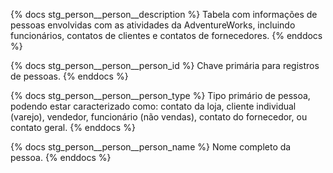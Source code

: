 {% docs stg_person__person__description %}
Tabela com informações de pessoas envolvidas com as atividades da AdventureWorks, incluindo funcionários, contatos de clientes e contatos de fornecedores.
{% enddocs %}

{% docs stg_person__person__person_id %}
Chave primária para registros de pessoas.
{% enddocs %}

{% docs stg_person__person__person_type %}
Tipo primário de pessoa, podendo estar caracterizado como: contato da loja, cliente individual (varejo), vendedor, funcionário (não vendas), contato do fornecedor, ou contato geral.
{% enddocs %}

{% docs stg_person__person__person_name %}
Nome completo da pessoa.
{% enddocs %}
